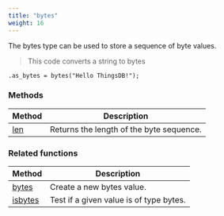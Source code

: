 ```yaml
---
title: "bytes"
weight: 16
---
```


The bytes type can be used to store a sequence of byte values.

> This code converts a string to bytes

```thingsdb,should_pass
.as_bytes = bytes("Hello ThingsDB!");
```

### Methods

Method | Description
------ | -----------
[len](./len) | Returns the length of the byte sequence.

### Related functions

Method | Description
------ | -----------
[bytes](../../collection-api/bytes) | Create a new bytes value.
[isbytes](../../collection-api/isbytes) | Test if a given value is of type bytes.
